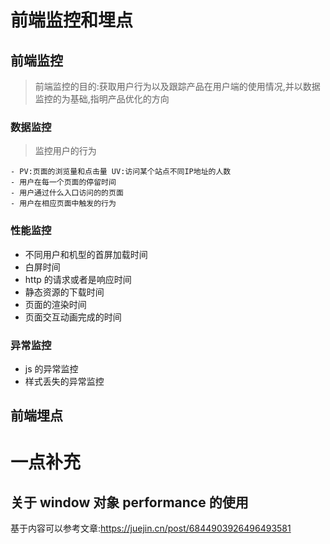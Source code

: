 # 前端监控和埋点

## 前端监控

> 前端监控的目的:获取用户行为以及跟踪产品在用户端的使用情况,并以数据监控的为基础,指明产品优化的方向

### 数据监控

> 监控用户的行为

    - PV:页面的浏览量和点击量 UV:访问某个站点不同IP地址的人数
    - 用户在每一个页面的停留时间
    - 用户通过什么入口访问的的页面
    - 用户在相应页面中触发的行为

### 性能监控

- 不同用户和机型的首屏加载时间
- 白屏时间
- http 的请求或者是响应时间
- 静态资源的下载时间
- 页面的渲染时间
- 页面交互动画完成的时间

### 异常监控

- js 的异常监控
- 样式丢失的异常监控

## 前端埋点

###

# 一点补充

## 关于 window 对象 performance 的使用

基于内容可以参考文章:https://juejin.cn/post/6844903926496493581

